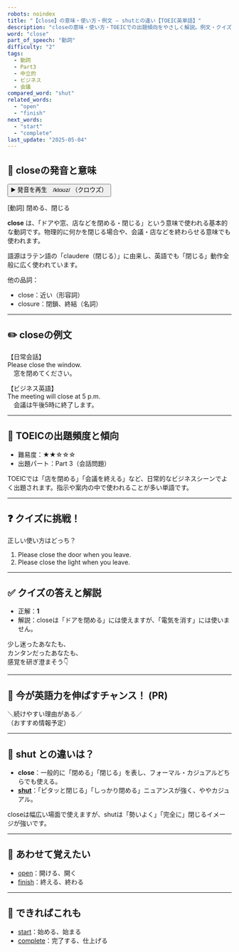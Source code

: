```yaml
---
robots: noindex
title: "【close】の意味・使い方・例文 ― shutとの違い【TOEIC英単語】"
description: "closeの意味・使い方・TOEICでの出題傾向をやさしく解説。例文・クイズ付きでshutとの違いもわかりやすく学べます。"
word: "close"
part_of_speech: "動詞"
difficulty: "2"
tags:
  - 動詞
  - Part3
  - 中立的
  - ビジネス
  - 会議
compared_word: "shut"
related_words:
  - "open"
  - "finish"
next_words:
  - "start"
  - "complete"
last_update: "2025-05-04"
---
```


## 🔰 closeの発音と意味

<button class="play-audio" onclick="playTTS('close')">
  <span class="play-audio-main">
    ▶️ 発音を再生　/kloʊz/
  </span>
  <span class="play-audio-sub">
    （クロウズ）
  </span>
</button>

[動詞] 閉める、閉じる

**close** は、「ドアや窓、店などを閉める・閉じる」という意味で使われる基本的な動詞です。物理的に何かを閉じる場合や、会議・店などを終わらせる意味でも使われます。

語源はラテン語の「claudere（閉じる）」に由来し、英語でも「閉じる」動作全般に広く使われています。

他の品詞：  
- close：近い（形容詞）
- closure：閉鎖、終結（名詞）

---

## ✏️ closeの例文

【日常会話】  
Please close the window.  
　窓を閉めてください。

【ビジネス英語】  
The meeting will close at 5 p.m.  
　会議は午後5時に終了します。

---

## 🎯 TOEICの出題頻度と傾向

- 難易度：★★☆☆☆
- 出題パート：Part 3（会話問題）

TOEICでは「店を閉める」「会議を終える」など、日常的なビジネスシーンでよく出題されます。指示や案内の中で使われることが多い単語です。

---

## ❓ クイズに挑戦！

正しい使い方はどっち？

1. Please close the door when you leave.  
2. Please close the light when you leave.

---

## ✅ クイズの答えと解説

- 正解：**1**
- 解説：closeは「ドアを閉める」には使えますが、「電気を消す」には使いません。

少し迷ったあなたも、  
カンタンだったあなたも、  
感覚を研ぎ澄まそう👇️

---

## 🚀 今が英語力を伸ばすチャンス！ (PR)

<div class="info-center">
＼続けやすい理由がある／<br>  
（おすすめ情報予定）
</div>

---

## 🤔  shut との違いは？

- **close**：一般的に「閉める」「閉じる」を表し、フォーマル・カジュアルどちらでも使える。
- **[shut](/shut)**：「ピタッと閉じる」「しっかり閉める」ニュアンスが強く、ややカジュアル。

closeは幅広い場面で使えますが、shutは「勢いよく」「完全に」閉じるイメージが強いです。

---

## 🧩 あわせて覚えたい

- [open](/open)：開ける、開く
- [finish](/finish)：終える、終わる

---

## 📖 できればこれも

- [start](/start)：始める、始まる
- [complete](/complete)：完了する、仕上げる

<!-- cvid: aid39_bid49 -->
